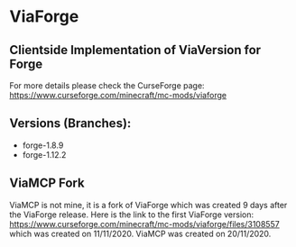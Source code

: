 # ViaForge
## Clientside Implementation of ViaVersion for Forge

For more details please check the CurseForge page: 
https://www.curseforge.com/minecraft/mc-mods/viaforge

## Versions (Branches):
- forge-1.8.9
- forge-1.12.2

## ViaMCP Fork
ViaMCP is not mine, it is a fork of ViaForge which was created 9 days after the ViaForge release. Here is the link to the first ViaForge version: https://www.curseforge.com/minecraft/mc-mods/viaforge/files/3108557 which was created on 11/11/2020. ViaMCP was created on 20/11/2020.
